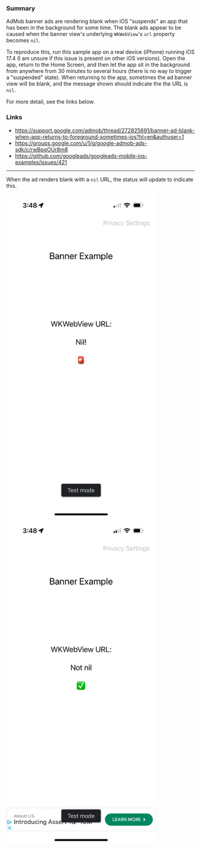 ### Summary

AdMob banner ads are rendering blank when iOS "suspends" an app that has been in the background for some time. The blank ads appear to be caused when the banner view's underlying `WKWebView`'s `url` property becomes `nil`.

To reproduce this, run this sample app on a real device (iPhone) running iOS 17.4 (I am unsure if this issue is present on other iOS versions). Open the app, return to the Home Screen, and then let the app sit in the background from anywhere from 30 minutes to several hours (there is no way to trigger a "suspended" state). When returning to the app, sometimes the ad banner view will be blank, and the message shown should indicate the the URL is `nil`.

For more detail, see the links below.

### Links

* https://support.google.com/admob/thread/272825691/banner-ad-blank-when-app-returns-to-foreground-sometimes-ios?hl=en&authuser=1
* https://groups.google.com/u/1/g/google-admob-ads-sdk/c/rwBpqOUr8m8
* https://github.com/googleads/googleads-mobile-ios-examples/issues/421

-----

When the ad renders blank with a `nil` URL, the status will update to indicate this.

<img src="Screenshots/screenshot_nil.png" width="400px" />

<br />

<img src="Screenshots/screenshot_not_nil.png" width="400px" />
